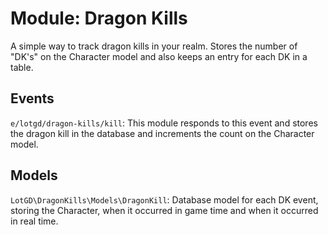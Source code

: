 # Module: Dragon Kills

A simple way to track dragon kills in your realm. Stores the number of "DK's" on the Character model
and also keeps an entry for each DK in a table.

## Events
`e/lotgd/dragon-kills/kill`: This module responds to this event and stores the dragon kill in the database and increments the count on the Character model.

## Models
`LotGD\DragonKills\Models\DragonKill`: Database model for each DK event, storing the Character, when it occurred in game time and when it occurred in real time.
